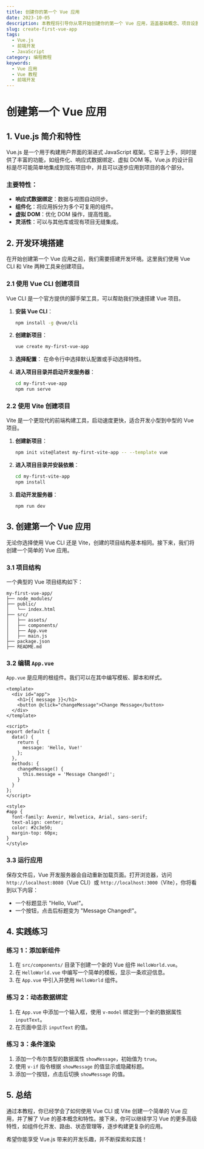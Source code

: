 ```yaml
---
title: 创建你的第一个 Vue 应用
date: 2023-10-05
description: 本教程将引导你从零开始创建你的第一个 Vue 应用，涵盖基础概念、项目设置、组件创建以及数据绑定等内容。
slug: create-first-vue-app
tags:
  - Vue.js
  - 前端开发
  - JavaScript
category: 编程教程
keywords:
  - Vue 应用
  - Vue 教程
  - 前端开发
---
```


# 创建第一个 Vue 应用

## 1. Vue.js 简介和特性

Vue.js 是一个用于构建用户界面的渐进式 JavaScript 框架。它易于上手，同时提供了丰富的功能，如组件化、响应式数据绑定、虚拟 DOM 等。Vue.js 的设计目标是尽可能简单地集成到现有项目中，并且可以逐步应用到项目的各个部分。

### 主要特性：
- **响应式数据绑定**：数据与视图自动同步。
- **组件化**：将应用拆分为多个可复用的组件。
- **虚拟 DOM**：优化 DOM 操作，提高性能。
- **灵活性**：可以与其他库或现有项目无缝集成。

## 2. 开发环境搭建

在开始创建第一个 Vue 应用之前，我们需要搭建开发环境。这里我们使用 Vue CLI 和 Vite 两种工具来创建项目。

### 2.1 使用 Vue CLI 创建项目

Vue CLI 是一个官方提供的脚手架工具，可以帮助我们快速搭建 Vue 项目。

1. **安装 Vue CLI**：
   ```bash
   npm install -g @vue/cli
   ```

2. **创建新项目**：
   ```bash
   vue create my-first-vue-app
   ```

3. **选择配置**：
   在命令行中选择默认配置或手动选择特性。

4. **进入项目目录并启动开发服务器**：
   ```bash
   cd my-first-vue-app
   npm run serve
   ```

### 2.2 使用 Vite 创建项目

Vite 是一个更现代的前端构建工具，启动速度更快，适合开发小型到中型的 Vue 项目。

1. **创建新项目**：
   ```bash
   npm init vite@latest my-first-vite-app -- --template vue
   ```

2. **进入项目目录并安装依赖**：
   ```bash
   cd my-first-vite-app
   npm install
   ```

3. **启动开发服务器**：
   ```bash
   npm run dev
   ```

## 3. 创建第一个 Vue 应用

无论你选择使用 Vue CLI 还是 Vite，创建的项目结构基本相同。接下来，我们将创建一个简单的 Vue 应用。

### 3.1 项目结构

一个典型的 Vue 项目结构如下：

```
my-first-vue-app/
├── node_modules/
├── public/
│   └── index.html
├── src/
│   ├── assets/
│   ├── components/
│   ├── App.vue
│   ├── main.js
├── package.json
├── README.md
```

### 3.2 编辑 `App.vue`

`App.vue` 是应用的根组件。我们可以在其中编写模板、脚本和样式。

```vue
<template>
  <div id="app">
    <h1>{{ message }}</h1>
    <button @click="changeMessage">Change Message</button>
  </div>
</template>

<script>
export default {
  data() {
    return {
      message: 'Hello, Vue!'
    };
  },
  methods: {
    changeMessage() {
      this.message = 'Message Changed!';
    }
  }
};
</script>

<style>
#app {
  font-family: Avenir, Helvetica, Arial, sans-serif;
  text-align: center;
  color: #2c3e50;
  margin-top: 60px;
}
</style>
```

### 3.3 运行应用

保存文件后，Vue 开发服务器会自动重新加载页面。打开浏览器，访问 `http://localhost:8080`（Vue CLI）或 `http://localhost:3000`（Vite），你将看到以下内容：

- 一个标题显示 "Hello, Vue!"。
- 一个按钮，点击后标题变为 "Message Changed!"。

## 4. 实践练习

### 练习 1：添加新组件

1. 在 `src/components/` 目录下创建一个新的 Vue 组件 `HelloWorld.vue`。
2. 在 `HelloWorld.vue` 中编写一个简单的模板，显示一条欢迎信息。
3. 在 `App.vue` 中引入并使用 `HelloWorld` 组件。

### 练习 2：动态数据绑定

1. 在 `App.vue` 中添加一个输入框，使用 `v-model` 绑定到一个新的数据属性 `inputText`。
2. 在页面中显示 `inputText` 的值。

### 练习 3：条件渲染

1. 添加一个布尔类型的数据属性 `showMessage`，初始值为 `true`。
2. 使用 `v-if` 指令根据 `showMessage` 的值显示或隐藏标题。
3. 添加一个按钮，点击后切换 `showMessage` 的值。

## 5. 总结

通过本教程，你已经学会了如何使用 Vue CLI 或 Vite 创建一个简单的 Vue 应用，并了解了 Vue 的基本概念和特性。接下来，你可以继续学习 Vue 的更多高级特性，如组件化开发、路由、状态管理等，逐步构建更复杂的应用。

希望你能享受 Vue.js 带来的开发乐趣，并不断探索和实践！